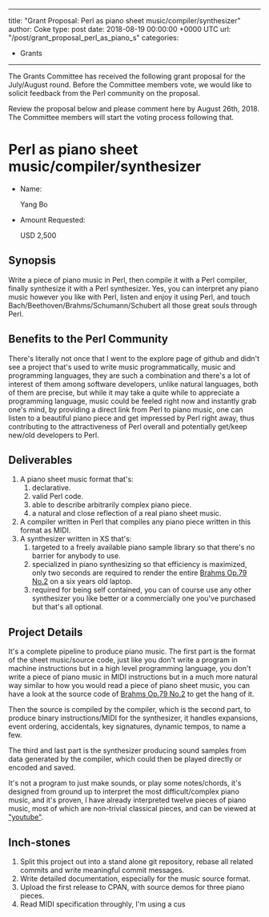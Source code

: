 
---
title: "Grant Proposal: Perl as piano sheet music/compiler/synthesizer"
author: Coke
type: post
date: 2018-08-19 00:00:00 +0000 UTC
url: "/post/grant_proposal_perl_as_piano_s"
categories:
 - Grants

---

The Grants Committee has received the following grant proposal for the July/August round.
Before the Committee members vote, we would like to solicit feedback from the Perl
community on the proposal.

Review the proposal below and please comment here by August 26th, 2018.
The Committee members will start the voting process following that.

# Perl as piano sheet music/compiler/synthesizer

- Name:

    Yang Bo

- Amount Requested:

    USD 2,500


## Synopsis

Write a piece of piano music in Perl, then compile it with a Perl compiler,
finally synthesize it with a Perl synthesizer. Yes, you can interpret any
piano music however you like with Perl, listen and enjoy it using Perl,
and touch Bach/Beethoven/Brahms/Schumann/Schubert all those great souls through
Perl.

## Benefits to the Perl Community

There's literally not once that I went to the explore page of github and
didn't see a project that's used to write music programmatically, music
and programming languages, they are such a combination and there's a lot
of interest of them among software developers, unlike natural
languages, both of them are precise, but while it may take a quite while to
appreciate a programming language, music could be feeled right now and instantly
grab one's mind, by providing a direct link from Perl to piano music,
one can listen to a beautiful piano piece and get impressed by Perl right
away, thus contributing to the attractiveness of Perl overall and potentially
get/keep new/old developers to Perl.

## Deliverables

1. A piano sheet music format that's:
    1. declarative.
    2. valid Perl code.
    3. able to describe arbitrarily complex piano piece.
    4. a natural and close reflection of a real piano sheet music.
2. A compiler written in Perl that compiles any piano piece written in this
format as MIDI.
3. A synthesizer written in XS that's:
    1. targeted to a freely available piano sample library so that there's no
    barrier for anybody to use.
    2. specialized in piano synthesizing so that efficiency is maximized,
    only two seconds are required to render the entire
    [Brahms Op.79 No.2](#brahms-op79n2-vid) on a six years old laptop.
    3. required for being self contained, you can of course use any other
    synthesizer you like better or a commercially one you've purchased but that's
    all optional.

## Project Details

It's a complete pipeline to produce piano music. The first part is the format
of the sheet music/source code, just like you don't write a program in machine
instructions but in a high level programming language, you don't write a
piece of piano music in MIDI instructions but in a much more natural way similar
to how you would read a piece of piano sheet music, you can have a look at
the source code of [Brahms Op.79 No.2](#brahms-op79n2-src) to get the hang of it.

Then the source is compiled by the compiler, which is the second part, to produce
binary instructions/MIDI for the synthesizer, it handles expansions, event
ordering, accidentals, key signatures, dynamic tempos, to name a few.

The third and last part is the synthesizer producing sound samples from data
generated by the compiler, which could then be played directly or encoded
and saved.

It's not a program to just make sounds, or play some notes/chords, it's designed
from ground up to interpret the most difficult/complex piano music, and it's
proven, I have already interpreted twelve pieces of piano music, most of which are
non-trivial classical pieces, and can be viewed at ["youtube"](#youtube).

## Inch-stones

1. Split this project out into a stand alone git repository, rebase all
related commits and write meaningful commit messages.
2. Write detailed documentation, especially for the music source format.
3. Upload the first release to CPAN, with source demos for three piano
pieces.
4. Read MIDI specification throughly, I'm using a cus